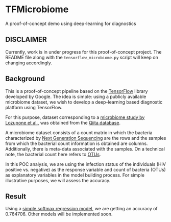 # TFMicrobiome

A proof-of-concept demo using deep-learning for diagnostics

DISCLAIMER
------

Currently, work is in under progress for this proof-of-concept project. The README file along with the ```tensorflow_microbiome.py``` script will keep on changing accordingly. 


Background
------

This is a proof-of-concept pipeline based on the [TensorFlow](https://www.tensorflow.org/) library developed by Google. The idea is simple: using a publicly available microbiome dataset, we wish to develop a deep-learning based diagnostic platform using TensorFlow.
 
For this purpose, dataset corresponding to a [microbiome study by Lozupone et al.](http://www.ncbi.nlm.nih.gov/pubmed/24034618), was obtained from the [Qiita database](https://qiita.ucsd.edu/). 

A microbiome dataset consists of a count matrix in which the bacteria characterized by [Next Generation Sequencing](http://www.illumina.com/technology/next-generation-sequencing.html) are the rows and the samples from which the bacterial count information is obtained are columns. Additionally, there is meta-data associated with the samples. On a technical note, the bacterial count here refers to [OTUs](http://www.drive5.com/usearch/manual/otu_definition.html).
 
In this POC analysis, we are using the infection status of the individuals (HIV positive vs. negative) as the response variable and count of bacteria (OTUs) as explanatory variables in the model building process. For simple illustrative purposes, we will assess the accuracy.

Result
------

Using a [simple softmax regression model](https://www.tensorflow.org/versions/r0.9/tutorials/mnist/beginners/index.html), we are getting an accuracy of 0.764706. Other models will be implemented soon.
